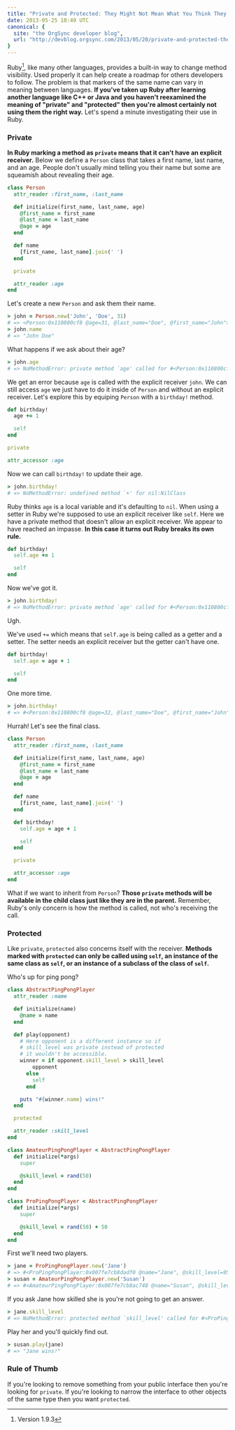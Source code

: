 ```yaml
---
title: "Private and Protected: They Might Not Mean What You Think They Mean"
date: 2013-05-25 18:49 UTC
canonical: {
  site: "the OrgSync developer blog",
  url: "http://devblog.orgsync.com/2013/05/20/private-and-protected-they-might-not-mean-what-you-think-they-mean/"
}
---
```


Ruby[^1], like many other languages, provides a built-in way to change method visibility.
Used properly it can help create a roadmap for others developers to follow.
The problem is that markers of the same name can vary in meaning between languages.
**If you've taken up Ruby after learning another language like C++ or Java and you haven't reexamined the meaning of "private" and "protected" then you're almost certainly not using them the right way.**
Let's spend a minute investigating their use in Ruby.
<!--more-->

### Private

**In Ruby marking a method as `private` means that it can't have an explicit receiver.**
Below we define a `Person` class that takes a first name, last name, and an age.
People don't usually mind telling you their name but some are squeamish about revealing their age.

```ruby
class Person
  attr_reader :first_name, :last_name

  def initialize(first_name, last_name, age)
    @first_name = first_name
    @last_name = last_name
    @age = age
  end

  def name
    [first_name, last_name].join(' ')
  end

  private

  attr_reader :age
end
```

Let's create a new `Person` and ask them their name.

```ruby
> john = Person.new('John', 'Doe', 31)
# => <Person:0x110800cf8 @age=31, @last_name="Doe", @first_name="John">
> john.name
# => "John Doe"
```

What happens if we ask about their age?

```ruby
> john.age
# => NoMethodError: private method `age' called for #<Person:0x110800cf8>
```

We get an error because `age` is called with the explicit receiver `john`.
We can still access `age` we just have to do it inside of `Person` and without an explicit receiver.
Let's explore this by equiping `Person` with a `birthday!` method.

```ruby
def birthday!
  age += 1

  self
end

private

attr_accessor :age
```

Now we can call `birthday!` to update their age.

```ruby
> john.birthday!
# => NoMethodError: undefined method `+' for nil:NilClass
```

Ruby thinks `age` is a local variable and it's defaulting to `nil`.
When using a setter in Ruby we're supposed to use an explicit receiver like `self`.
Here we have a private method that doesn't allow an explicit receiver.
We appear to have reached an impasse.
**In this case it turns out Ruby breaks its own rule.**

```ruby
def birthday!
  self.age += 1

  self
end
```

Now we've got it.

```ruby
> john.birthday!
# => NoMethodError: private method `age' called for #<Person:0x110800cf8>
```

Ugh.

We've used `+=` which means that `self.age` is being called as a getter and a setter.
The setter needs an explicit receiver but the getter can't have one.

```ruby
def birthday!
  self.age = age + 1

  self
end
```

One more time.

```ruby
> john.birthday!
# => #<Person:0x110800cf8 @age=32, @last_name="Doe", @first_name="John">
```

Hurrah!
Let's see the final class.

```ruby
class Person
  attr_reader :first_name, :last_name

  def initialize(first_name, last_name, age)
    @first_name = first_name
    @last_name = last_name
    @age = age
  end

  def name
    [first_name, last_name].join(' ')
  end

  def birthday!
    self.age = age + 1

    self
  end

  private

  attr_accessor :age
end
```

What if we want to inherit from `Person`?
**Those `private` methods will be available in the child class just like they are in the parent.**
Remember, Ruby's only concern is how the method is called, not who's receiving the call.

### Protected

Like `private`, `protected` also concerns itself with the receiver.
**Methods marked with `protected` can only be called using `self`, an instance of the same class as `self`, or an instance of a subclass of the class of `self`.**

Who's up for ping pong?

```ruby
class AbstractPingPongPlayer
  attr_reader :name

  def initialize(name)
    @name = name
  end

  def play(opponent)
    # Here opponent is a different instance so if
    # skill_level was private instead of protected
    # it wouldn't be accessible.
    winner = if opponent.skill_level > skill_level
        opponent
      else
        self
      end

    puts "#{winner.name} wins!"
  end

  protected

  attr_reader :skill_level
end

class AmateurPingPongPlayer < AbstractPingPongPlayer
  def initialize(*args)
    super

    @skill_level = rand(50)
  end
end

class ProPingPongPlayer < AbstractPingPongPlayer
  def initialize(*args)
    super

    @skill_level = rand(50) + 50
  end
end
```

First we'll need two players.

```ruby
> jane = ProPingPongPlayer.new('Jane')
# => #<ProPingPongPlayer:0x007fe7cb8dadf0 @name="Jane", @skill_level=95>
> susan = AmateurPingPongPlayer.new('Susan')
# => #<AmateurPingPongPlayer:0x007fe7cb8ac748 @name="Susan", @skill_level=30>
```

If you ask Jane how skilled she is you're not going to get an answer.

```ruby
> jane.skill_level
# => NoMethodError: protected method `skill_level' called for #<ProPingPongPlayer:0x007fe7cb8dadf0>`
```

Play her and you'll quickly find out.

```ruby
> susan.play(jane)
# => "Jane wins!"
```

### Rule of Thumb

If you're looking to remove something from your public interface then you're looking for `private`.
If you're looking to narrow the interface to other objects of the same type then you want `protected`.

[^1]: Version 1.9.3
